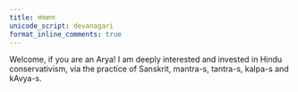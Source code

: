 ```yaml
---    
title: संस्कारः  
unicode_script: devanagari  
format_inline_comments: true  
---    
```


Welcome, if you are an Arya! I am deeply interested and invested in Hindu conservativism, via the practice of Sanskrit, mantra-s, tantra-s, kalpa-s and kAvya-s.